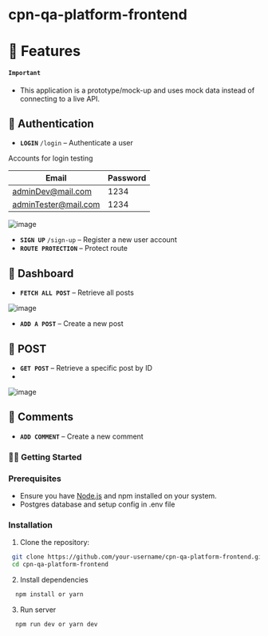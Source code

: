 # cpn-qa-platform-frontend

# 📌 Features

#### ``Important`` 

- This application is a prototype/mock-up and uses mock data instead of connecting to a live API.

## 🔐 Authentication


- **`LOGIN`** `/login` – Authenticate a user

Accounts for login testing

| Email | Password |
| ------------- | ------------- |
| adminDev@mail.com | 1234 |
| adminTester@mail.com | 1234 |

![image](https://github.com/user-attachments/assets/c44ba43a-d261-4fd5-8e48-fe3c13eb7be2)

- **`SIGN UP`** `/sign-up` – Register a new user account
- **`ROUTE PROTECTION`** – Protect route

## 📝 Dashboard

- **`FETCH ALL POST`**  – Retrieve all posts

![image](https://github.com/user-attachments/assets/95ee53c6-2805-4acf-97a2-f36c6a7de7d0)

- **`ADD A POST`**  – Create a new post

## 💬 POST

- **`GET POST`**  – Retrieve a specific post by ID
- 
![image](https://github.com/user-attachments/assets/829efe52-6621-4808-8f60-6a39fd797412)


## 💬 Comments

- **`ADD COMMENT`** – Create a new comment

### 🧑‍💻 Getting Started

### Prerequisites

- Ensure you have [Node.js](https://nodejs.org/) and npm installed on your system.
- Postgres database and setup config in .env file
  
### Installation

1. Clone the repository:

  ```bash
   git clone https://github.com/your-username/cpn-qa-platform-frontend.git
   cd cpn-qa-platform-frontend
  ```

2. Install dependencies

  ```bash
    npm install or yarn
  ```
3. Run server
  ```bash
    npm run dev or yarn dev
  ```

